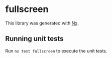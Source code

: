 # fullscreen

This library was generated with [Nx](https://nx.dev).

## Running unit tests

Run `nx test fullscreen` to execute the unit tests.
